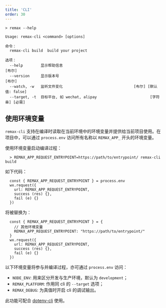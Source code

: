 ```yaml
---
title: 'CLI'
order: 30
---
```


```
> remax --help

Usage: remax-cli <command> [options]

命令：
  remax-cli build  build your project

选项：
  --help        显示帮助信息                                               [布尔]
  --version     显示版本号                                                 [布尔]
  --watch, -w   监听文件变化                                [布尔] [默认值: false]
  --target, -t  目标平台, 如 wechat, alipay                        [字符串] [必需]
```

## 使用环境变量

`remax-cli` 支持在编译时读取在当前环境中的环境变量并提供给当前项目使用。在项目中，可以通过 `process.env` 访问所有名称以 `REMAX_APP_` 开头的环境变量。

使用环境变量启动编译过程：

```
  > REMAX_APP_REQUEST_ENTRYPOINT=https://path/to/entrypoint/ remax-cli build
```

如下代码：

```
  const { REMAX_APP_REQUEST_ENTRYPOINT } = process.env
  wx.request({
    url: REMAX_APP_REQUEST_ENTRYPOINT,
    success (res) {},
    fail (e) {}
  })
```

将被替换为：

```
  const { REMAX_APP_REQUEST_ENTRYPOINT } = {
    // 其他环境变量
    REMAX_APP_REQUEST_ENTRYPOINT: "https://path/to/entrypoint/"
  }
  wx.request({
    url: REMAX_APP_REQUEST_ENTRYPOINT,
    success (res) {},
    fail (e) {}
  })
```

以下环境变量将参与并编译过程，亦可通过 `process.env` 访问：

- `NODE_ENV`: 用来区分开发与生产环境，默认为 `development`；
- `REMAX_PLATFORM`: 作用同 cli 的 `--target` 选项；
- `REMAX_DEBUG`: 为真值时开启 cli 的调试输出。

此功能可配合 [dotenv-cli](https://www.npmjs.com/package/dotenv-cli) 使用。
